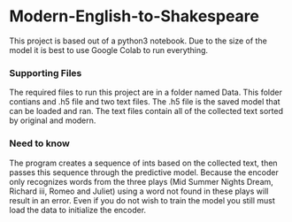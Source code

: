 # Modern-English-to-Shakespeare
This project is based out of a python3 notebook. Due to the size of the model it is best to use Google Colab to run everything.

### Supporting Files
The required files to run this project are in a folder named Data.
This folder contians and .h5 file and two text files.
The .h5 file is the saved model that can be loaded and ran.
The text files contain all of the collected text sorted by original and modern.

### Need to know
The program creates a sequence of ints based on the collected text, then passes this sequence through the predictive model.
Because the encoder only recognizes words from the three plays (Mid Summer Nights Dream, Richard iii, Romeo and Juliet) using a word not found in these plays will result in an error.
Even if you do not wish to train the model you still must load the data to initialize the encoder.
